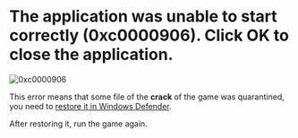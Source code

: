 # The application was unable to start correctly (0xc0000906). Click OK to close the application.

![0xc0000906](/ru/assets/errors/0xc0000906.png)

This error means that some file of the **crack** of the game was quarantined, you need to [restore it in Windows Defender](/ru/restore-files.md).

After restoring it, run the game again.